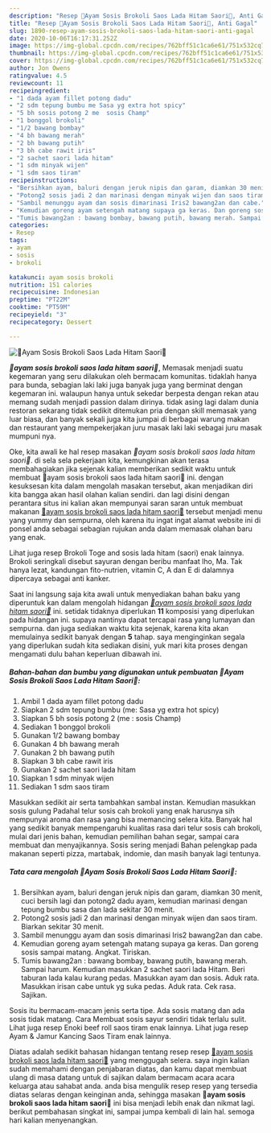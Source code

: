 ```yaml
---
description: "Resep 🥦Ayam Sosis Brokoli Saos Lada Hitam Saori🥦, Anti Gagal"
title: "Resep 🥦Ayam Sosis Brokoli Saos Lada Hitam Saori🥦, Anti Gagal"
slug: 1890-resep-ayam-sosis-brokoli-saos-lada-hitam-saori-anti-gagal
date: 2020-10-06T16:17:31.252Z
image: https://img-global.cpcdn.com/recipes/762bff51c1ca6e61/751x532cq70/🥦ayam-sosis-brokoli-saos-lada-hitam-saori🥦-foto-resep-utama.jpg
thumbnail: https://img-global.cpcdn.com/recipes/762bff51c1ca6e61/751x532cq70/🥦ayam-sosis-brokoli-saos-lada-hitam-saori🥦-foto-resep-utama.jpg
cover: https://img-global.cpcdn.com/recipes/762bff51c1ca6e61/751x532cq70/🥦ayam-sosis-brokoli-saos-lada-hitam-saori🥦-foto-resep-utama.jpg
author: Jon Owens
ratingvalue: 4.5
reviewcount: 11
recipeingredient:
- "1 dada ayam fillet potong dadu"
- "2 sdm tepung bumbu me Sasa yg extra hot spicy"
- "5 bh sosis potong 2 me  sosis Champ"
- "1 bonggol brokoli"
- "1/2 bawang bombay"
- "4 bh bawang merah"
- "2 bh bawang putih"
- "3 bh cabe rawit iris"
- "2 sachet saori lada hitam"
- "1 sdm minyak wijen"
- "1 sdm saos tiram"
recipeinstructions:
- "Bersihkan ayam, baluri dengan jeruk nipis dan garam, diamkan 30 menit, cuci bersih lagi dan potong2 dadu ayam, kemudian marinasi dengan tepung bumbu sasa dan lada sekitar 30 menit."
- "Potong2 sosis jadi 2 dan marinasi dengan minyak wijen dan saos tiram. Biarkan sekitar 30 menit."
- "Sambil menunggu ayam dan sosis dimarinasi Iris2 bawang2an dan cabe."
- "Kemudian goreng ayam setengah matang supaya ga keras. Dan goreng sosis sampai matang. Angkat. Tiriskan."
- "Tumis bawang2an : bawang bombay, bawang putih, bawang merah. Sampai harum. Kemudian masukkan 2 sachet saori lada Hitam. Beri taburan lada kalau kurang pedas. Masukkan ayam dan sosis. Aduk rata. Masukkan irisan cabe untuk yg suka pedas. Aduk rata. Cek rasa. Sajikan."
categories:
- Resep
tags:
- ayam
- sosis
- brokoli

katakunci: ayam sosis brokoli 
nutrition: 151 calories
recipecuisine: Indonesian
preptime: "PT22M"
cooktime: "PT59M"
recipeyield: "3"
recipecategory: Dessert

---
```



![🥦Ayam Sosis Brokoli Saos Lada Hitam Saori🥦](https://img-global.cpcdn.com/recipes/762bff51c1ca6e61/751x532cq70/🥦ayam-sosis-brokoli-saos-lada-hitam-saori🥦-foto-resep-utama.jpg)

<b><i>🥦ayam sosis brokoli saos lada hitam saori🥦</i></b>, Memasak menjadi suatu kegemaran yang seru dilakukan oleh bermacam komunitas. tidaklah hanya para bunda, sebagian laki laki juga banyak juga yang berminat dengan kegemaran ini. walaupun hanya untuk sekedar berpesta dengan rekan atau memang sudah menjadi passion dalam dirinya. tidak asing lagi dalam dunia restoran sekarang tidak sedikit ditemukan pria dengan skill memasak yang luar biasa, dan banyak sekali juga kita jumpai di berbagai warung makan dan restaurant yang mempekerjakan juru masak laki laki sebagai juru masak mumpuni nya.

Oke, kita awali ke hal resep masakan <i>🥦ayam sosis brokoli saos lada hitam saori🥦</i>. di sela sela pekerjaan kita, kemungkinan akan terasa membahagiakan jika sejenak kalian memberikan sedikit waktu untuk membuat 🥦ayam sosis brokoli saos lada hitam saori🥦 ini. dengan kesuksesan kita dalam mengolah masakan tersebut, akan menjadikan diri kita bangga akan hasil olahan kalian sendiri. dan lagi disini dengan perantara situs ini kalian akan mempunyai saran saran untuk membuat makanan <u>🥦ayam sosis brokoli saos lada hitam saori🥦</u> tersebut menjadi menu yang yummy dan sempurna, oleh karena itu ingat ingat alamat website ini di ponsel anda sebagai sebagian rujukan anda dalam memasak olahan baru yang enak.

Lihat juga resep Brokoli Toge and sosis lada hitam (saori) enak lainnya. Brokoli seringkali disebut sayuran dengan beribu manfaat lho, Ma. Tak hanya lezat, kandungan fito-nutrien, vitamin C, A dan E di dalamnya dipercaya sebagai anti kanker.


Saat ini langsung saja kita awali untuk menyediakan bahan baku yang diperuntuk kan dalam mengolah hidangan <u><i>🥦ayam sosis brokoli saos lada hitam saori🥦</i></u> ini. setidak tidaknya diperlukan <b>11</b> komposisi yang diperlukan pada hidangan ini. supaya nantinya dapat tercapai rasa yang lumayan dan sempurna. dan juga sediakan waktu kita sejenak, karena kita akan memulainya sedikit banyak dengan <b>5</b> tahap. saya menginginkan segala yang diperlukan sudah kita sediakan disini, yuk mari kita proses dengan mengamati dulu bahan keperluan dibawah ini.

<!--inarticleads1-->

##### Bahan-bahan dan bumbu yang digunakan untuk pembuatan 🥦Ayam Sosis Brokoli Saos Lada Hitam Saori🥦:

1. Ambil 1 dada ayam fillet potong dadu
1. Siapkan 2 sdm tepung bumbu (me: Sasa yg extra hot spicy)
1. Siapkan 5 bh sosis potong 2 (me : sosis Champ)
1. Sediakan 1 bonggol brokoli
1. Gunakan 1/2 bawang bombay
1. Gunakan 4 bh bawang merah
1. Gunakan 2 bh bawang putih
1. Siapkan 3 bh cabe rawit iris
1. Gunakan 2 sachet saori lada hitam
1. Siapkan 1 sdm minyak wijen
1. Sediakan 1 sdm saos tiram


Masukkan sedikit air serta tambahkan sambal instan. Kemudian masukkan sosis gulung Padahal telur sosis cah brokoli yang enak harusnya sih mempunyai aroma dan rasa yang bisa memancing selera kita. Banyak hal yang sedikit banyak mempengaruhi kualitas rasa dari telur sosis cah brokoli, mulai dari jenis bahan, kemudian pemilihan bahan segar, sampai cara membuat dan menyajikannya. Sosis sering menjadi Bahan pelengkap pada makanan seperti pizza, martabak, indomie, dan masih banyak lagi tentunya. 

<!--inarticleads2-->

##### Tata cara mengolah 🥦Ayam Sosis Brokoli Saos Lada Hitam Saori🥦:

1. Bersihkan ayam, baluri dengan jeruk nipis dan garam, diamkan 30 menit, cuci bersih lagi dan potong2 dadu ayam, kemudian marinasi dengan tepung bumbu sasa dan lada sekitar 30 menit.
1. Potong2 sosis jadi 2 dan marinasi dengan minyak wijen dan saos tiram. Biarkan sekitar 30 menit.
1. Sambil menunggu ayam dan sosis dimarinasi Iris2 bawang2an dan cabe.
1. Kemudian goreng ayam setengah matang supaya ga keras. Dan goreng sosis sampai matang. Angkat. Tiriskan.
1. Tumis bawang2an : bawang bombay, bawang putih, bawang merah. Sampai harum. Kemudian masukkan 2 sachet saori lada Hitam. Beri taburan lada kalau kurang pedas. Masukkan ayam dan sosis. Aduk rata. Masukkan irisan cabe untuk yg suka pedas. Aduk rata. Cek rasa. Sajikan.


Sosis itu bermacam-macam jenis serta tipe. Ada sosis matang dan ada sosis tidak matang. Cara Membuat sosis sayur sendiri tidak terlalu sulit. Lihat juga resep Enoki beef roll saos tiram enak lainnya. Lihat juga resep Ayam &amp; Jamur Kancing Saos Tiram enak lainnya. 

Diatas adalah sedikit bahasan hidangan tentang resep resep <u>🥦ayam sosis brokoli saos lada hitam saori🥦</u> yang menggugah selera. saya ingin kalian sudah memahami dengan penjabaran diatas, dan kamu dapat membuat ulang di masa datang untuk di sajikan dalam bermacam acara acara keluarga atau sahabat anda. anda bisa mengulik resep resep yang tersedia diatas selaras dengan keinginan anda, sehingga masakan <b>🥦ayam sosis brokoli saos lada hitam saori🥦</b> ini bisa menjadi lebih enak dan nikmat lagi. berikut pembahasan singkat ini, sampai jumpa kembali di lain hal. semoga hari kalian menyenangkan.
